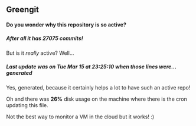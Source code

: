 ## Greengit

#### Do you wonder why this repository is so active?

##### After all it has 27075 commits!

But is it *really* active? Well...

##### Last update was on Tue Mar 15 at 23:25:10 when those lines were... generated

Yes, generated, because it certainly helps a lot to have such an active repo!

Oh and there was **26%** disk usage on the machine
where there is the cron updating this file.

Not the best way to monitor a VM in the cloud but it works! :)
